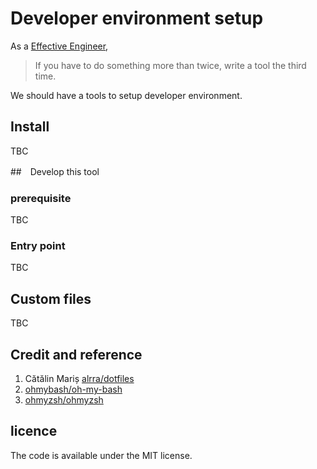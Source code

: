# Developer environment setup

As a [Effective Engineer](https://gist.github.com/rondy/af1dee1d28c02e9a225ae55da2674a6f),
> If you have to do something more than twice, write a tool the third time.

We should have a tools to setup developer environment.

## Install

<!-- Todo -->
TBC

##　Develop this tool

### prerequisite
<!-- Todo -->
TBC

### Entry point
<!-- Todo -->
TBC

## Custom files

<!-- Todo -->
TBC

## Credit and reference

1. Cătălin Mariș [alrra/dotfiles](https://github.com/alrra/dotfiles)
2. [ohmybash/oh-my-bash](https://github.com/ohmybash/oh-my-bash/)
3. [ohmyzsh/ohmyzsh](https://github.com/ohmyzsh/ohmyzsh)

## licence

The code is available under the MIT license.
